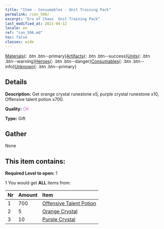 ```yaml
---
title: "Item - Consumables - Unit Training Pack"
permalink: /con_506/
excerpt: "Era of Chaos  Unit Training Pack"
last_modified_at: 2021-04-12
locale: en
ref: "con_506.md"
toc: false
classes: wide
---
```

 [Materials](/){: .btn .btn--primary}[Artifacts](/Artifacts/){: .btn .btn--success}[Units](/Units/){: .btn .btn--warning}[Heroes](/Heroes/){: .btn .btn--danger}[Consumables](/Consumables/){: .btn .btn--info}[Unknown](/Unknown/){: .btn .btn--primary}

## Details
 **Description:** Get orange crystal runestone x5, purple crystal runestone x10, Offensive talent potion x700.

 **Quality:** <span style="color: #DA70D6">OK</span>

 **Type:** Gift

## Gather

  None

## This item contains:

 **Required Level to open:** 1

 1 You would get **ALL** items  from:

  | Nr | Amount |     Item    |
  |:---|:-------|:------------|
  | 1 | 700 | [Offensive Talent Potion](/Items/con_786/) | 
  | 2 | 5 | [Orange Crystal](/Items/con_730/) | 
  | 3 | 10 | [Purple Crystal](/Items/con_720/) | 
